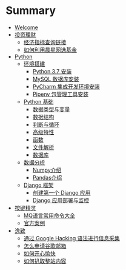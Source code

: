 # Summary

* [Welcome](README.md)
* [投资理财]()
	* [经济指标查询链接](invest/tool.md)
	* [如何利用晨星网选基金](invest/morningstar.md)
* [Python]()
	* [环境搭建]()
		* [Python 3.7 安装](python/environment/python.md)
		* [MySQL 数据库安装](python/environment/mysql.md)		
		* [PyCharm 集成开发环境安装](python/environment/pycharm.md)
		* [Pipenv 包管理工具安装](python/environment/pipenv.md)
	* [Python 基础]()
		* [数据类型与变量](python/basic/data_type.md)
		* [数据结构](python/basic/data_structure.md)
		* [判断与循环](python/basic/determine_iterate.md)
		* [高级特性](python/basic/advanced_features.md)
		* [函数](python/basic/function.md)
		* [文件解析](python/basic/file_parse.md)
		* [数据库](python/basic/database.md)
	* [数据分析]()
		* [Numpy介绍](python/data_analysis/numpy.md)
		* [Pandas介绍](python/data_analysis/pandas.md)
	* [Django 框架]()
		* [创建第一个 Django 应用](python/django/django.md)
		* [Django 应用部署与监控](python/django/django_deploy.md)
* [按键精灵]()
	* [MQ语言常用命令大全](anjian/command.md)
	* [官方案例](anjian/example.md)
* [逸致]()
	* [通过 Google Hacking 语法进行信息采集](pleasure/google_hacking.md)
	* [怎么申请谷歌邮箱](pleasure/google_email.md)
	* [如何开心愉快](pleasure/vps.md)
	* [如何扒取整站内容](pleasure/crawler_web.md)
